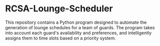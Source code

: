 # RCSA-Lounge-Scheduler
This repository contains a Python program designed to automate the generation of lounge schedules for a team of guards. The program takes into account each guard's availability and preferences, and intelligently assigns them to time slots based on a priority system.
